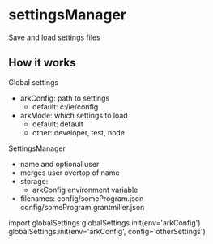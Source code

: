 # settingsManager
Save and load settings files

## How it works

Global settings
- arkConfig: path to settings
	- default: c:/ie/config
- arkMode: which settings to load
	- default: default
	- other: developer, test, node

SettingsManager
- name and optional user
- merges user overtop of name
- storage:
	- arkConfig environment variable
- filenames:
	config/someProgram.json
	config/someProgram.grantmiller.json




import globalSettings
globalSettings.init(env='arkConfig')
globalSettings.init(env='arkConfig', config='otherSettings')
